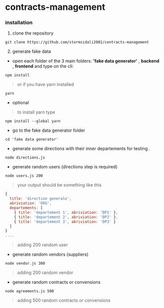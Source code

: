 # contracts-management
### installation
1. clone the repository
```
git clone https://github.com/stormsidali2001/contracts-management
```
2. generate fake data 
* open each folder of the 3 main folders: **'fake data generator'** , **backend** , **frontend** and type on the cli:
```
npm install
```
> or if you have yarn installed
```
yarn
```
* optional
>to install yarn type
```
npm install --global yarn
```
* go to the fake data generator folder
```
cd 'fake data generator'
```
* generate some directions with their inner departements for testing .
```
node directions.js
```

* generate random users (directions step is required)
```
node users.js 200
```
> your output should be something like this
```javascript
{
  title: 'direction generale',
  abriviation: 'DRG',
  departements: [
    { title: 'departement 1', abriviation: 'DP1' },
    { title: 'departement 2', abriviation: 'DP2' },
    { title: 'departement 3', abriviation: 'DP3' }
  ]
}
....
```
> adding 200 random user

* generate random vendors (suppliers)
```
node vendor.js 300
```
> adding 200 random vendor

* generate random contracts or convensions
```
node agreements.js 500
```
> adding 500 random contracts or convensions



